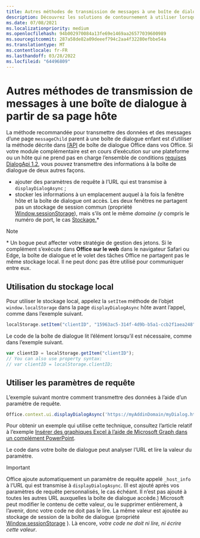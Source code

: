 ```yaml
---
title: Autres méthodes de transmission de messages à une boîte de dialogue à partir de sa page hôte
description: Découvrez les solutions de contournement à utiliser lorsque la méthode messageChild n’est pas prise en charge.
ms.date: 07/08/2021
ms.localizationpriority: medium
ms.openlocfilehash: 94b002970084a13fe69e1469aa26577039600989
ms.sourcegitcommit: 287a58de82a09deeef794c2aa4f32280efbbe54a
ms.translationtype: MT
ms.contentlocale: fr-FR
ms.lasthandoff: 03/28/2022
ms.locfileid: "64496809"
---
```

# <a name="alternative-ways-of-passing-messages-to-a-dialog-box-from-its-host-page"></a>Autres méthodes de transmission de messages à une boîte de dialogue à partir de sa page hôte

La méthode recommandée pour transmettre des données et des messages d’une page `messageChild` parent à une boîte de dialogue enfant est d’utiliser la méthode décrite dans [l’API](dialog-api-in-office-add-ins.md#pass-information-to-the-dialog-box) de boîte de dialogue Office dans vos Office. Si votre module complémentaire est en cours d’exécution sur une plateforme ou un hôte qui ne prend pas en charge l’ensemble de conditions [requises DialogApi 1.2](/javascript/api/requirement-sets/common/dialog-api-requirement-sets), vous pouvez transmettre des informations à la boîte de dialogue de deux autres façons.

- ajouter des paramètres de requête à l’URL qui est transmise à `displayDialogAsync` ;
- stocker les informations à un emplacement auquel à la fois la fenêtre hôte et la boîte de dialogue ont accès. Les deux fenêtres ne partagent pas un stockage de session commun (propriété [Window.sessionStorage](https://developer.mozilla.org/docs/Web/API/Window/sessionStorage)), mais s’ils ont le même *domaine (y* compris le numéro de port, le cas [Stockage.](https://www.w3schools.com/html/html5_webstorage.asp)\*

> [!NOTE]
> \* Un bogue peut affecter votre stratégie de gestion des jetons. Si le complément s’exécute dans **Office sur le web** dans le navigateur Safari ou Edge, la boîte de dialogue et le volet des tâches Office ne partagent pas le même stockage local. Il ne peut donc pas être utilisé pour communiquer entre eux.

## <a name="use-local-storage"></a>Utilisation du stockage local

Pour utiliser le stockage local, appelez la `setItem` méthode de l’objet `window.localStorage` dans la page `displayDialogAsync` hôte avant l’appel, comme dans l’exemple suivant.

```js
localStorage.setItem("clientID", "15963ac5-314f-4d9b-b5a1-ccb2f1aea248");
```

Le code de la boîte de dialogue lit l’élément lorsqu’il est nécessaire, comme dans l’exemple suivant.

```js
var clientID = localStorage.getItem("clientID");
// You can also use property syntax:
// var clientID = localStorage.clientID;
```

## <a name="use-query-parameters"></a>Utiliser les paramètres de requête

L’exemple suivant montre comment transmettre des données à l’aide d’un paramètre de requête.

```js
Office.context.ui.displayDialogAsync('https://myAddinDomain/myDialog.html?clientID=15963ac5-314f-4d9b-b5a1-ccb2f1aea248');
```

Pour obtenir un exemple qui utilise cette technique, consultez l’article relatif à l’exemple [Insérer des graphiques Excel à l’aide de Microsoft Graph dans un complément PowerPoint](https://github.com/OfficeDev/PowerPoint-Add-in-Microsoft-Graph-ASPNET-InsertChart).

Le code dans votre boîte de dialogue peut analyser l’URL et lire la valeur du paramètre.

> [!IMPORTANT]
> Office ajoute automatiquement un paramètre de requête appelé `_host_info` à l’URL qui est transmise à `displayDialogAsync`. (Il est ajouté après vos paramètres de requête personnalisés, le cas échéant. Il n’est pas ajouté à toutes les autres URL auxquelles la boîte de dialogue accède.) Microsoft peut modifier le contenu de cette valeur, ou le supprimer entièrement, à l’avenir, donc votre code ne doit pas le lire. La même valeur est ajoutée au stockage de session de la boîte de dialogue (propriété [Window.sessionStorage](https://developer.mozilla.org/docs/Web/API/Window/sessionStorage) ). Là encore, *votre code ne doit ni lire, ni écrire cette valeur*.
